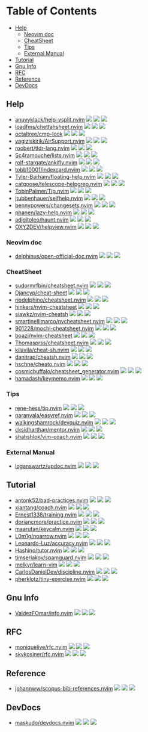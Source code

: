 # Table of Contents

<!-- toc -->

- [Help](#help)
  - [Neovim doc](#neovim-doc)
  - [CheatSheet](#cheatsheet)
  - [Tips](#tips)
  - [External Manual](#external-manual)
- [Tutorial](#tutorial)
- [Gnu Info](#gnu-info)
- [RFC](#rfc)
- [Reference](#reference)
- [DevDocs](#devdocs)

<!-- tocstop -->

## Help

- [anuvyklack/help-vsplit.nvim](https://github.com/anuvyklack/help-vsplit.nvim) ![](https://img.shields.io/github/stars/anuvyklack/help-vsplit.nvim) ![](https://img.shields.io/github/last-commit/anuvyklack/help-vsplit.nvim) ![](https://img.shields.io/github/commit-activity/y/anuvyklack/help-vsplit.nvim)
- [loadfms/chettahsheet.nvim](https://github.com/loadfms/chettahsheet.nvim) ![](https://img.shields.io/github/stars/loadfms/chettahsheet.nvim) ![](https://img.shields.io/github/last-commit/loadfms/chettahsheet.nvim) ![](https://img.shields.io/github/commit-activity/y/loadfms/chettahsheet.nvim)
- [octaltree/cmp-look](https://github.com/octaltree/cmp-look) ![](https://img.shields.io/github/stars/octaltree/cmp-look) ![](https://img.shields.io/github/last-commit/octaltree/cmp-look) ![](https://img.shields.io/github/commit-activity/y/octaltree/cmp-look)
- [yagiziskirik/AirSupport.nvim](https://github.com/yagiziskirik/AirSupport.nvim) ![](https://img.shields.io/github/stars/yagiziskirik/AirSupport.nvim) ![](https://img.shields.io/github/last-commit/yagiziskirik/AirSupport.nvim) ![](https://img.shields.io/github/commit-activity/y/yagiziskirik/AirSupport.nvim)
- [roobert/tldr-lang.nvim](https://github.com/roobert/tldr-lang.nvim) ![](https://img.shields.io/github/stars/roobert/tldr-lang.nvim) ![](https://img.shields.io/github/last-commit/roobert/tldr-lang.nvim) ![](https://img.shields.io/github/commit-activity/y/roobert/tldr-lang.nvim)
- [Sc4ramouche/lists.nvim](https://github.com/Sc4ramouche/lists.nvim) ![](https://img.shields.io/github/stars/Sc4ramouche/lists.nvim) ![](https://img.shields.io/github/last-commit/Sc4ramouche/lists.nvim) ![](https://img.shields.io/github/commit-activity/y/Sc4ramouche/lists.nvim)
- [rolf-stargate/ankifly.nvim](https://github.com/rolf-stargate/ankifly.nvim) ![](https://img.shields.io/github/stars/rolf-stargate/ankifly.nvim) ![](https://img.shields.io/github/last-commit/rolf-stargate/ankifly.nvim) ![](https://img.shields.io/github/commit-activity/y/rolf-stargate/ankifly.nvim)
- [tobb10001/indexcard.nvim](https://github.com/tobb10001/indexcard.nvim) ![](https://img.shields.io/github/stars/tobb10001/indexcard.nvim) ![](https://img.shields.io/github/last-commit/tobb10001/indexcard.nvim) ![](https://img.shields.io/github/commit-activity/y/tobb10001/indexcard.nvim)
- [Tyler-Barham/floating-help.nvim](https://github.com/Tyler-Barham/floating-help.nvim) ![](https://img.shields.io/github/stars/Tyler-Barham/floating-help.nvim) ![](https://img.shields.io/github/last-commit/Tyler-Barham/floating-help.nvim) ![](https://img.shields.io/github/commit-activity/y/Tyler-Barham/floating-help.nvim)
- [catgoose/telescope-helpgrep.nvim](https://github.com/catgoose/telescope-helpgrep.nvim) ![](https://img.shields.io/github/stars/catgoose/telescope-helpgrep.nvim) ![](https://img.shields.io/github/last-commit/catgoose/telescope-helpgrep.nvim) ![](https://img.shields.io/github/commit-activity/y/catgoose/telescope-helpgrep.nvim)
- [TobinPalmer/Tip.nvim](https://github.com/TobinPalmer/Tip.nvim) ![](https://img.shields.io/github/stars/TobinPalmer/Tip.nvim) ![](https://img.shields.io/github/last-commit/TobinPalmer/Tip.nvim) ![](https://img.shields.io/github/commit-activity/y/TobinPalmer/Tip.nvim)
- [jtubbenhauer/selfhelp.nvim](https://github.com/jtubbenhauer/selfhelp.nvim) ![](https://img.shields.io/github/stars/jtubbenhauer/selfhelp.nvim) ![](https://img.shields.io/github/last-commit/jtubbenhauer/selfhelp.nvim) ![](https://img.shields.io/github/commit-activity/y/jtubbenhauer/selfhelp.nvim)
- [bennypowers/changesets.nvim](https://github.com/bennypowers/changesets.nvim) ![](https://img.shields.io/github/stars/bennypowers/changesets.nvim) ![](https://img.shields.io/github/last-commit/bennypowers/changesets.nvim) ![](https://img.shields.io/github/commit-activity/y/bennypowers/changesets.nvim)
- [phanen/lazy-help.nvim](https://github.com/phanen/lazy-help.nvim) ![](https://img.shields.io/github/stars/phanen/lazy-help.nvim) ![](https://img.shields.io/github/last-commit/phanen/lazy-help.nvim) ![](https://img.shields.io/github/commit-activity/y/phanen/lazy-help.nvim)
- [adigitoleo/haunt.nvim](https://github.com/adigitoleo/haunt.nvim) ![](https://img.shields.io/github/stars/adigitoleo/haunt.nvim) ![](https://img.shields.io/github/last-commit/adigitoleo/haunt.nvim) ![](https://img.shields.io/github/commit-activity/y/adigitoleo/haunt.nvim)
- [OXY2DEV/helpview.nvim](https://github.com/OXY2DEV/helpview.nvim) ![](https://img.shields.io/github/stars/OXY2DEV/helpview.nvim) ![](https://img.shields.io/github/last-commit/OXY2DEV/helpview.nvim) ![](https://img.shields.io/github/commit-activity/y/OXY2DEV/helpview.nvim)

### Neovim doc

- [delphinus/open-official-doc.nvim](https://github.com/delphinus/open-official-doc.nvim) ![](https://img.shields.io/github/stars/delphinus/open-official-doc.nvim) ![](https://img.shields.io/github/last-commit/delphinus/open-official-doc.nvim) ![](https://img.shields.io/github/commit-activity/y/delphinus/open-official-doc.nvim)

### CheatSheet

- [sudormrfbin/cheatsheet.nvim](https://github.com/sudormrfbin/cheatsheet.nvim) ![](https://img.shields.io/github/stars/sudormrfbin/cheatsheet.nvim) ![](https://img.shields.io/github/last-commit/sudormrfbin/cheatsheet.nvim) ![](https://img.shields.io/github/commit-activity/y/sudormrfbin/cheatsheet.nvim)
- [Djancyp/cheat-sheet](https://github.com/Djancyp/cheat-sheet) ![](https://img.shields.io/github/stars/Djancyp/cheat-sheet) ![](https://img.shields.io/github/last-commit/Djancyp/cheat-sheet) ![](https://img.shields.io/github/commit-activity/y/Djancyp/cheat-sheet)
- [riodelphino/cheatsheet.nvim](https://github.com/riodelphino/cheatsheet.nvim) ![](https://img.shields.io/github/stars/riodelphino/cheatsheet.nvim) ![](https://img.shields.io/github/last-commit/riodelphino/cheatsheet.nvim) ![](https://img.shields.io/github/commit-activity/y/riodelphino/cheatsheet.nvim)
- [hinkers/nvim-cheatsheet](https://github.com/hinkers/nvim-cheatsheet) ![](https://img.shields.io/github/stars/hinkers/nvim-cheatsheet) ![](https://img.shields.io/github/last-commit/hinkers/nvim-cheatsheet) ![](https://img.shields.io/github/commit-activity/y/hinkers/nvim-cheatsheet)
- [siawkz/nvim-cheatsh](https://github.com/siawkz/nvim-cheatsh) ![](https://img.shields.io/github/stars/siawkz/nvim-cheatsh) ![](https://img.shields.io/github/last-commit/siawkz/nvim-cheatsh) ![](https://img.shields.io/github/commit-activity/y/siawkz/nvim-cheatsh)
- [smartinellimarco/nvcheatsheet.nvim](https://github.com/smartinellimarco/nvcheatsheet.nvim) ![](https://img.shields.io/github/stars/smartinellimarco/nvcheatsheet.nvim) ![](https://img.shields.io/github/last-commit/smartinellimarco/nvcheatsheet.nvim) ![](https://img.shields.io/github/commit-activity/y/smartinellimarco/nvcheatsheet.nvim)
- [901228/mochi-cheatsheet.nvim](https://github.com/901228/mochi-cheatsheet.nvim) ![](https://img.shields.io/github/stars/901228/mochi-cheatsheet.nvim) ![](https://img.shields.io/github/last-commit/901228/mochi-cheatsheet.nvim) ![](https://img.shields.io/github/commit-activity/y/901228/mochi-cheatsheet.nvim)
- [boazj/nvim-cheatsheet](https://github.com/boazj/nvim-cheatsheet) ![](https://img.shields.io/github/stars/boazj/nvim-cheatsheet) ![](https://img.shields.io/github/last-commit/boazj/nvim-cheatsheet) ![](https://img.shields.io/github/commit-activity/y/boazj/nvim-cheatsheet)
- [Thomasprss/cheatsheet.nvim](https://github.com/Thomasprss/cheatsheet.nvim) ![](https://img.shields.io/github/stars/Thomasprss/cheatsheet.nvim) ![](https://img.shields.io/github/last-commit/Thomasprss/cheatsheet.nvim) ![](https://img.shields.io/github/commit-activity/y/Thomasprss/cheatsheet.nvim)
- [kilavila/cheat-sh.nvim](https://github.com/kilavila/cheat-sh.nvim) ![](https://img.shields.io/github/stars/kilavila/cheat-sh.nvim) ![](https://img.shields.io/github/last-commit/kilavila/cheat-sh.nvim) ![](https://img.shields.io/github/commit-activity/y/kilavila/cheat-sh.nvim)
- [danitrap/cheatsh.nvim](https://github.com/danitrap/cheatsh.nvim) ![](https://img.shields.io/github/stars/danitrap/cheatsh.nvim) ![](https://img.shields.io/github/last-commit/danitrap/cheatsh.nvim) ![](https://img.shields.io/github/commit-activity/y/danitrap/cheatsh.nvim)
- [hschne/cheato.nvim](https://github.com/hschne/cheato.nvim) ![](https://img.shields.io/github/stars/hschne/cheato.nvim) ![](https://img.shields.io/github/last-commit/hschne/cheato.nvim) ![](https://img.shields.io/github/commit-activity/y/hschne/cheato.nvim)
- [cosmicbuffalo/cheatsheet_generator.nvim](https://github.com/cosmicbuffalo/cheatsheet_generator.nvim) ![](https://img.shields.io/github/stars/cosmicbuffalo/cheatsheet_generator.nvim) ![](https://img.shields.io/github/last-commit/cosmicbuffalo/cheatsheet_generator.nvim) ![](https://img.shields.io/github/commit-activity/y/cosmicbuffalo/cheatsheet_generator.nvim)
- [hamadash/keymemo.nvim](https://github.com/hamadash/keymemo.nvim) ![](https://img.shields.io/github/stars/hamadash/keymemo.nvim) ![](https://img.shields.io/github/last-commit/hamadash/keymemo.nvim) ![](https://img.shields.io/github/commit-activity/y/hamadash/keymemo.nvim)

### Tips

- [rene-hess/tip.nvim](https://github.com/rene-hess/tip.nvim) ![](https://img.shields.io/github/stars/rene-hess/tip.nvim) ![](https://img.shields.io/github/last-commit/rene-hess/tip.nvim) ![](https://img.shields.io/github/commit-activity/y/rene-hess/tip.nvim)
- [naranyala/easyref.nvim](https://github.com/naranyala/easyref.nvim) ![](https://img.shields.io/github/stars/naranyala/easyref.nvim) ![](https://img.shields.io/github/last-commit/naranyala/easyref.nvim) ![](https://img.shields.io/github/commit-activity/y/naranyala/easyref.nvim)
- [walkingshamrock/devquiz.nvim](https://github.com/walkingshamrock/devquiz.nvim) ![](https://img.shields.io/github/stars/walkingshamrock/devquiz.nvim) ![](https://img.shields.io/github/last-commit/walkingshamrock/devquiz.nvim) ![](https://img.shields.io/github/commit-activity/y/walkingshamrock/devquiz.nvim)
- [cksidharthan/mentor.nvim](https://github.com/cksidharthan/mentor.nvim) ![](https://img.shields.io/github/stars/cksidharthan/mentor.nvim) ![](https://img.shields.io/github/last-commit/cksidharthan/mentor.nvim) ![](https://img.shields.io/github/commit-activity/y/cksidharthan/mentor.nvim)
- [shahshlok/vim-coach.nvim](https://github.com/shahshlok/vim-coach.nvim) ![](https://img.shields.io/github/stars/shahshlok/vim-coach.nvim) ![](https://img.shields.io/github/last-commit/shahshlok/vim-coach.nvim) ![](https://img.shields.io/github/commit-activity/y/shahshlok/vim-coach.nvim)

### External Manual

- [loganswartz/updoc.nvim](https://github.com/loganswartz/updoc.nvim) ![](https://img.shields.io/github/stars/loganswartz/updoc.nvim) ![](https://img.shields.io/github/last-commit/loganswartz/updoc.nvim) ![](https://img.shields.io/github/commit-activity/y/loganswartz/updoc.nvim)

## Tutorial

- [antonk52/bad-practices.nvim](https://github.com/antonk52/bad-practices.nvim) ![](https://img.shields.io/github/stars/antonk52/bad-practices.nvim) ![](https://img.shields.io/github/last-commit/antonk52/bad-practices.nvim) ![](https://img.shields.io/github/commit-activity/y/antonk52/bad-practices.nvim)
- [xiantang/coach.nvim](https://github.com/xiantang/coach.nvim) ![](https://img.shields.io/github/stars/xiantang/coach.nvim) ![](https://img.shields.io/github/last-commit/xiantang/coach.nvim) ![](https://img.shields.io/github/commit-activity/y/xiantang/coach.nvim)
- [Ernest1338/training.nvim](https://github.com/Ernest1338/training.nvim) ![](https://img.shields.io/github/stars/Ernest1338/training.nvim) ![](https://img.shields.io/github/last-commit/Ernest1338/training.nvim) ![](https://img.shields.io/github/commit-activity/y/Ernest1338/training.nvim)
- [doriancmore/practice.nvim](https://github.com/doriancmore/practice.nvim) ![](https://img.shields.io/github/stars/doriancmore/practice.nvim) ![](https://img.shields.io/github/last-commit/doriancmore/practice.nvim) ![](https://img.shields.io/github/commit-activity/y/doriancmore/practice.nvim)
- [maarutan/keycalm.nvim](https://github.com/maarutan/keycalm.nvim) ![](https://img.shields.io/github/stars/maarutan/keycalm.nvim) ![](https://img.shields.io/github/last-commit/maarutan/keycalm.nvim) ![](https://img.shields.io/github/commit-activity/y/maarutan/keycalm.nvim)
- [L0m1g/noarrow.nvim](https://github.com/L0m1g/noarrow.nvim) ![](https://img.shields.io/github/stars/L0m1g/noarrow.nvim) ![](https://img.shields.io/github/last-commit/L0m1g/noarrow.nvim) ![](https://img.shields.io/github/commit-activity/y/L0m1g/noarrow.nvim)
- [Leonardo-Luz/accuracy.nvim](https://github.com/Leonardo-Luz/accuracy.nvim) ![](https://img.shields.io/github/stars/Leonardo-Luz/accuracy.nvim) ![](https://img.shields.io/github/last-commit/Leonardo-Luz/accuracy.nvim) ![](https://img.shields.io/github/commit-activity/y/Leonardo-Luz/accuracy.nvim)
- [Hashino/tutor.nvim](https://github.com/Hashino/tutor.nvim) ![](https://img.shields.io/github/stars/Hashino/tutor.nvim) ![](https://img.shields.io/github/last-commit/Hashino/tutor.nvim) ![](https://img.shields.io/github/commit-activity/y/Hashino/tutor.nvim)
- [timseriakov/spamguard.nvim](https://github.com/timseriakov/spamguard.nvim) ![](https://img.shields.io/github/stars/timseriakov/spamguard.nvim) ![](https://img.shields.io/github/last-commit/timseriakov/spamguard.nvim) ![](https://img.shields.io/github/commit-activity/y/timseriakov/spamguard.nvim)
- [melkyr/learn-vim](https://github.com/melkyr/learn-vim) ![](https://img.shields.io/github/stars/melkyr/learn-vim) ![](https://img.shields.io/github/last-commit/melkyr/learn-vim) ![](https://img.shields.io/github/commit-activity/y/melkyr/learn-vim)
- [CarlosDanielDev/discipline.nvim](https://github.com/CarlosDanielDev/discipline.nvim) ![](https://img.shields.io/github/stars/CarlosDanielDev/discipline.nvim) ![](https://img.shields.io/github/last-commit/CarlosDanielDev/discipline.nvim) ![](https://img.shields.io/github/commit-activity/y/CarlosDanielDev/discipline.nvim)
- [pherklotz/tiny-exercise.nvim](https://github.com/pherklotz/tiny-exercise.nvim) ![](https://img.shields.io/github/stars/pherklotz/tiny-exercise.nvim) ![](https://img.shields.io/github/last-commit/pherklotz/tiny-exercise.nvim) ![](https://img.shields.io/github/commit-activity/y/pherklotz/tiny-exercise.nvim)

## Gnu Info

- [ValdezFOmar/info.nvim](https://github.com/ValdezFOmar/info.nvim) ![](https://img.shields.io/github/stars/ValdezFOmar/info.nvim) ![](https://img.shields.io/github/last-commit/ValdezFOmar/info.nvim) ![](https://img.shields.io/github/commit-activity/y/ValdezFOmar/info.nvim)

## RFC

- [moniquelive/rfc.nvim](https://github.com/moniquelive/rfc.nvim) ![](https://img.shields.io/github/stars/moniquelive/rfc.nvim) ![](https://img.shields.io/github/last-commit/moniquelive/rfc.nvim) ![](https://img.shields.io/github/commit-activity/y/moniquelive/rfc.nvim)
- [skykosiner/rfc.nvim](https://github.com/skykosiner/rfc.nvim) ![](https://img.shields.io/github/stars/skykosiner/rfc.nvim) ![](https://img.shields.io/github/last-commit/skykosiner/rfc.nvim) ![](https://img.shields.io/github/commit-activity/y/skykosiner/rfc.nvim)

## Reference

- [johannww/scopus-bib-references.nvim](https://github.com/johannww/scopus-bib-references.nvim) ![](https://img.shields.io/github/stars/johannww/scopus-bib-references.nvim) ![](https://img.shields.io/github/last-commit/johannww/scopus-bib-references.nvim) ![](https://img.shields.io/github/commit-activity/y/johannww/scopus-bib-references.nvim)

## DevDocs

- [maskudo/devdocs.nvim](https://github.com/maskudo/devdocs.nvim) ![](https://img.shields.io/github/stars/maskudo/devdocs.nvim) ![](https://img.shields.io/github/last-commit/maskudo/devdocs.nvim) ![](https://img.shields.io/github/commit-activity/y/maskudo/devdocs.nvim)
